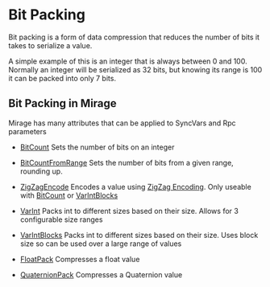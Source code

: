 # Bit Packing

Bit packing is a form of data compression that reduces the number of bits it takes to serialize a value.

A simple example of this is an integer that is always between 0 and 100. Normally an integer will be serialized as 32 bits, but knowing its range is 100 it can be packed into only 7 bits.

## Bit Packing in Mirage

Mirage has many attributes that can be applied to SyncVars and Rpc parameters

- [BitCount](/docs/guides/bit-packing/bit-count) Sets the number of bits on an integer
- [BitCountFromRange](/docs/guides/bit-packing/bit-count-from-range) Sets the number of bits from a given range, rounding up.
- [ZigZagEncode](/docs/guides/bit-packing/zig-zag-encode) Encodes a value using [ZigZag Encoding](https://gist.github.com/mfuerstenau/ba870a29e16536fdbaba). Only useable with [BitCount](/docs/guides/bit-packing/bit-count) or [VarIntBlocks](/docs/guides/bit-packing/var-int-blocks)
- [VarInt](/docs/guides/bit-packing/var-int) Packs int to different sizes based on their size. Allows for 3 configurable size ranges
- [VarIntBlocks](/docs/guides/bit-packing/var-int-blocks)  Packs int to different sizes based on their size. Uses block size so can be used over a large range of values
- [FloatPack](/docs/guides/bit-packing/float-pack) Compresses a float value

- [QuaternionPack](/docs/guides/bit-packing/quaternion-pack) Compresses a Quaternion value